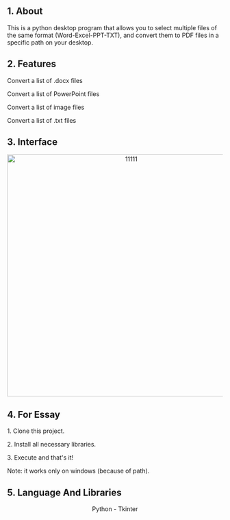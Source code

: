<h2 align="left">1. About</h2>
<div>
   <p>
   This is a python desktop program that allows you to select multiple files of the same format (Word-Excel-PPT-TXT), and convert them to PDF files in a specific path on your desktop.
   </p>
</div>
<h2 align="left">2. Features</h2>
<div>
   <p>Convert a list of .docx files</p>
   <p>Convert a list of PowerPoint files</p>
   <p>Convert a list of image files</p>
   <p>Convert a list of .txt files</p>
</div>
<h2 align="left">3. Interface</h2>
<div align="center">
   <p align="center">
      <img width="564" alt="11111" src="https://user-images.githubusercontent.com/74218805/186502708-3a19a128-4cd5-4254-a6cb-28f6213d5cea.PNG">
   </p>
</div>
<h2 align="left">4. For Essay</h2>
<div align="left">
   <p >1. Clone this project.</p>
   <p >2. Install all necessary libraries.</p>
   <p >3. Execute and that's it!</p>
   <p >Note: it works only on windows (because of path).</p>
</div>
<h2 align="left">5. Language And Libraries</h2>
<div align="center">
   <p align="center">Python - Tkinter</p>
</div>
